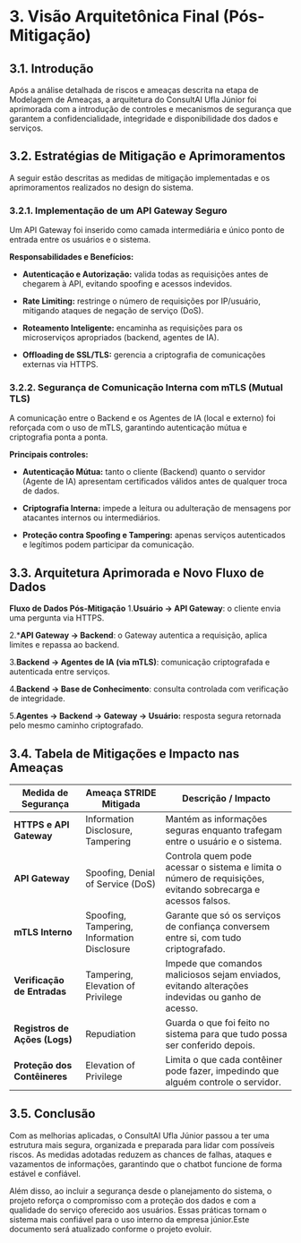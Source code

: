 # 3. Visão Arquitetônica Final (Pós-Mitigação) 
## 3.1. Introdução 
Após a análise detalhada de riscos e ameaças descrita na etapa de Modelagem de Ameaças, a arquitetura do ConsultAI Ufla Júnior foi aprimorada com a introdução de controles e mecanismos de segurança 
que garantem a confidencialidade, integridade e disponibilidade dos dados e serviços. 
## 3.2. Estratégias de Mitigação e Aprimoramentos 
A seguir estão descritas as medidas de mitigação implementadas e os aprimoramentos realizados no design do sistema. 
### 3.2.1. Implementação de um API Gateway Seguro 
Um API Gateway foi inserido como camada intermediária e único ponto de entrada entre os usuários e o sistema.

**Responsabilidades e Benefícios:** 

- **Autenticação e Autorização:** valida todas as requisições antes de chegarem à API, evitando spoofing e acessos indevidos. 

- **Rate Limiting:** restringe o número de requisições por IP/usuário, mitigando ataques de negação de serviço (DoS). 

- **Roteamento Inteligente:** encaminha as requisições para os microserviços apropriados (backend, agentes de IA). 

- **Offloading de SSL/TLS:** gerencia a criptografia de comunicações externas via HTTPS.

### 3.2.2. Segurança de Comunicação Interna com mTLS (Mutual TLS) 

A comunicação entre o Backend e os Agentes de IA (local e externo) foi reforçada com o uso de mTLS, garantindo autenticação mútua e criptografia ponta a ponta. 

**Principais controles:** 

- **Autenticação Mútua:** tanto o cliente (Backend) quanto o servidor (Agente de IA) apresentam certificados válidos antes de qualquer troca de dados. 

- **Criptografia Interna:** impede a leitura ou adulteração de mensagens por atacantes internos ou intermediários. 

- **Proteção contra Spoofing e Tampering:** apenas serviços autenticados e legítimos podem participar da comunicação.

## 3.3. Arquitetura Aprimorada e Novo Fluxo de Dados 
**Fluxo de Dados Pós-Mitigação**
1.**Usuário → API Gateway**: o cliente envia uma pergunta via HTTPS. 

2.***API Gateway → Backend**: o Gateway autentica a requisição, aplica limites e repassa ao backend. 

3.**Backend → Agentes de IA (via mTLS)**: comunicação criptografada e autenticada entre serviços. 

4.**Backend → Base de Conhecimento**: consulta controlada com verificação de integridade. 

5.**Agentes → Backend → Gateway → Usuário:** resposta segura retornada pelo mesmo caminho criptografado. 

## 3.4. Tabela de Mitigações e Impacto nas Ameaças 
| Medida de Segurança       | Ameaça STRIDE Mitigada            | Descrição / Impacto                                                              |
|-------------------|----------------------------------|---------------------------------------------------------------------------------|
| **HTTPS e API Gateway** | Information Disclosure, Tampering |Mantém as informações seguras enquanto trafegam entre o usuário e o sistema.|
| **API Gateway**         | Spoofing, Denial of Service (DoS) | Controla quem pode acessar o sistema e limita o número de requisições, evitando sobrecarga e acessos falsos.|
| **mTLS Interno**        | Spoofing, Tampering, Information Disclosure | Garante que só os serviços de confiança conversem entre si, com tudo criptografado.|
| **Verificação de Entradas** | Tampering, Elevation of Privilege | Impede que comandos maliciosos sejam enviados, evitando alterações indevidas ou ganho de acesso.|
| **Registros de Ações (Logs)** | Repudiation |Guarda o que foi feito no sistema para que tudo possa ser conferido depois.|
| **Proteção dos Contêineres** | Elevation of Privilege | Limita o que cada contêiner pode fazer, impedindo que alguém controle o servidor. |

## 3.5. Conclusão

Com as melhorias aplicadas, o ConsultAI Ufla Júnior passou a ter uma estrutura mais segura, organizada e preparada para lidar com possíveis riscos. As medidas adotadas reduzem as chances de falhas, ataques e vazamentos de informações, garantindo que o chatbot funcione de forma estável e confiável.

Além disso, ao incluir a segurança desde o planejamento do sistema, o projeto reforça o compromisso com a proteção dos dados e com a qualidade do serviço oferecido aos usuários. Essas práticas tornam o sistema mais confiável para o uso interno da empresa júnior.Este documento será atualizado conforme o projeto evoluir.
